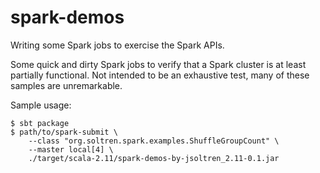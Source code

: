 # spark-demos
Writing some Spark jobs to exercise the Spark APIs.

Some quick and dirty Spark jobs to verify that a Spark cluster is
at least partially functional. Not intended to be an exhaustive test,
many of these samples are unremarkable.

Sample usage:

    $ sbt package
    $ path/to/spark-submit \
        --class "org.soltren.spark.examples.ShuffleGroupCount" \
        --master local[4] \
        ./target/scala-2.11/spark-demos-by-jsoltren_2.11-0.1.jar

